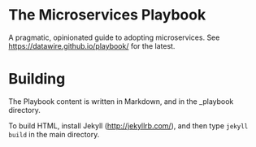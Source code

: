# The Microservices Playbook

A pragmatic, opinionated guide to adopting microservices. See https://datawire.github.io/playbook/ for the latest.

# Building

The Playbook content is written in Markdown, and in the _playbook directory.

To build HTML, install Jekyll (http://jekyllrb.com/), and then type
`jekyll build` in the main directory.
